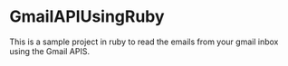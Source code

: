 # GmailAPIUsingRuby
This is a sample project in ruby to read the emails from your gmail inbox using the Gmail APIS.


